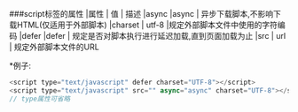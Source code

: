 ###script标签的属性
|属性 |       值  |        描述
|async     |async    | 异步下载脚本,不影响下载HTML(仅适用于外部脚本)
|charset |  utf-8     |规定外部脚本文件中使用的字符编码
|defer     |defer    | 规定是否对脚本执行进行延迟加载,直到页面加载为止
|src    |   url     |  规定外部脚本文件的URL

*例子:
```javascript
<script type="text/javascript" defer charset="UTF-8"></script>
<script type="text/javascript" src="" async="async" charset="UTF-8"></script>
// type属性可省略